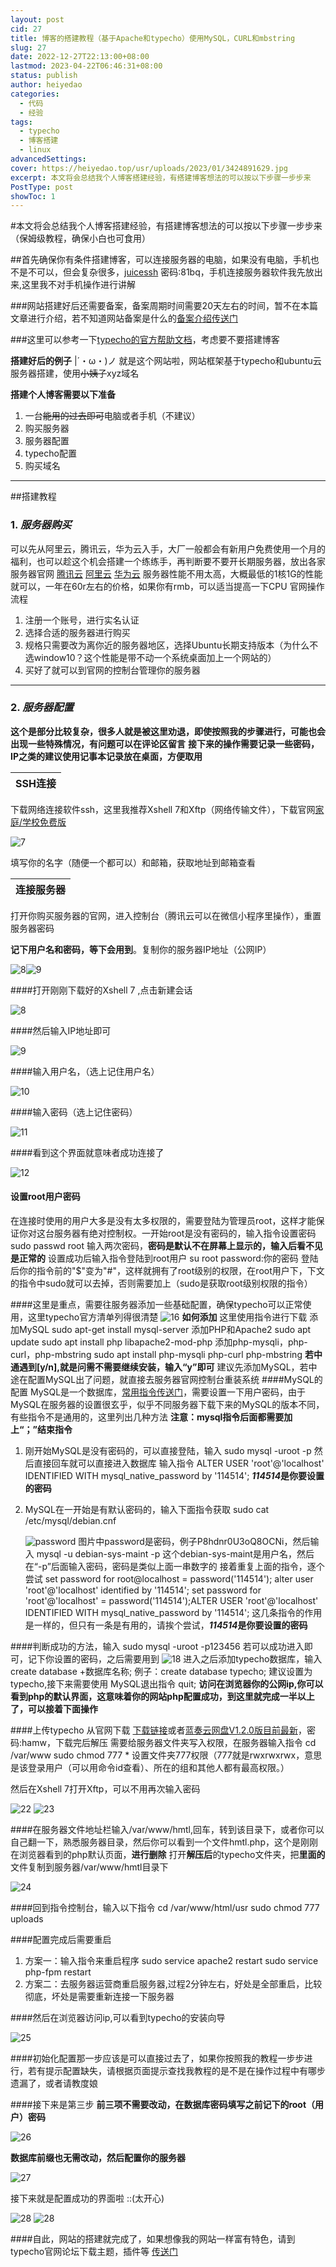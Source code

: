 ```yaml
---
layout: post
cid: 27
title: 博客的搭建教程（基于Apache和typecho）使用MySQL，CURL和mbstring
slug: 27
date: 2022-12-27T22:13:00+08:00
lastmod: 2023-04-22T06:46:31+08:00
status: publish
author: heiyedao
categories: 
  - 代码
  - 经验
tags: 
  - typecho
  - 博客搭建
  - linux
advancedSettings: 
cover: https://heiyedao.top/usr/uploads/2023/01/3424891629.jpg
excerpt: 本文将会总结我个人博客搭建经验，有搭建博客想法的可以按以下步骤一步步来
PostType: post
showToc: 1
---
```


#本文将会总结我个人博客搭建经验，有搭建博客想法的可以按以下步骤一步步来（保姆级教程，确保小白也可食用）

##首先确保你有条件搭建博客，可以连接服务器的电脑，如果没有电脑，手机也不是不可以，但会复杂很多，[juicessh][1]  密码:81bq，手机连接服务器软件我先放出来,这里我不对手机操作进行讲解

###网站搭建好后还需要备案，备案周期时间需要20天左右的时间，暂不在本篇文章进行介绍，若不知道网站备案是什么的[备案介绍传送门][2]

###这里可以参考一下[typecho的官方帮助文档][3]，考虑要不要搭建博客

**搭建好后的例子** |´・ω・)ノ
就是这个网站啦，网站框架基于typecho和ubuntu云服务器搭建，使用~~小姨子~~xyz域名

**搭建个人博客需要以下准备**
1. 一台~~能用的过去即可~~电脑或者手机（不建议）
2. 购买服务器
3. 服务器配置
4. typecho配置
5. 购买域名

----------

##搭建教程

### 1. *服务器购买*

可以先从阿里云，腾讯云，华为云入手，大厂一般都会有新用户免费使用一个月的福利，也可以趁这个机会搭建一个练练手，再判断要不要开长期服务器，放出各家服务器官网 [腾讯云][4] [阿里云][5] [华为云][6]
服务器性能不用太高，大概最低的1核1G的性能就可以，一年在60r左右的价格，如果你有rmb，可以适当提高一下CPU
官网操作流程
1. 注册一个账号，进行实名认证
2. 选择合适的服务器进行购买
3. 规格只需要改为离你近的服务器地区，选择Ubuntu长期支持版本（为什么不选window10？这个性能是带不动一个系统桌面加上一个网站的）
4. 买好了就可以到官网的控制台管理你的服务器

----------

### 2. *服务器配置*

**这个是部分比较复杂，很多人就是被这里劝退，即使按照我的步骤进行，可能也会出现一些特殊情况，有问题可以在评论区留言**
**接下来的操作需要记录一些密码，IP之类的建议使用记事本记录放在桌面，方便取用**

|**SSH连接**|
|:----------:|

下载网络连接软件ssh，这里我推荐Xshell 7和Xftp（网络传输文件），下载官网[家庭/学校免费版][7]

![7][8]

填写你的名字（随便一个都可以）和邮箱，获取地址到邮箱查看

|**连接服务器**|
|:---:|

打开你购买服务器的官网，进入控制台（腾讯云可以在微信小程序里操作），重置服务器密码

**记下用户名和密码，等下会用到**。复制你的服务器IP地址（公网IP）

![8][9]![9][10]

####打开刚刚下载好的Xshell 7 ,点击新建会话

![8][11]

####然后输入IP地址即可

![9][12]

####输入用户名，（选上记住用户名）

![10][13]

####输入密码（选上记住密码）

![11][14]

####看到这个界面就意味者成功连接了

![12][15]

#### 设置root用户密码

在连接时使用的用户大多是没有太多权限的，需要登陆为管理员root，这样才能保证你对这台服务器有绝对控制权。一开始root是没有密码的，输入指令设置密码
    sudo passwd root
输入两次密码，**密码是默认不在屏幕上显示的，输入后看不见是正常的**
设置成功后输入指令登陆到root用户
    su root
    password:你的密码
登陆后你的指令前的"$"变为"#"，这样就拥有了root级别的权限，在root用户下，下文的指令中sudo就可以去掉，否则需要加上（sudo是获取root级别权限的指令）

####这里是重点，需要往服务器添加一些基础配置，确保typecho可以正常使用，这里typecho官方清单列得很清楚
![16][16]
**如何添加**  这里使用指令进行下载
添加MySQL
    sudo apt-get install mysql-server
添加PHP和Apache2
    sudo apt update
    sudo apt install php libapache2-mod-php
添加php-mysqli，php-curl，php-mbstring
    sudo apt install php-mysqli  php-curl php-mbstring
**若中通遇到[y/n],就是问需不需要继续安装，输入“y”即可**
建议先添加MySQL，若中途在配置MySQL出了问题，就直接去服务器官网控制台重装系统
####MySQL的配置
MySQL是一个数据库，[常用指令传送门][17]，需要设置一下用户密码，由于MySQL在服务器的设置很玄乎，似乎不同服务器下载下来的MySQL的版本不同，有些指令不是通用的，这里列出几种方法
**注意：mysql指令后面都需要加上“；”结束指令**
1. 刚开始MySQL是没有密码的，可以直接登陆，输入
         sudo mysql -uroot -p
然后直接回车就可以直接进入数据库
输入指令
        ALTER USER 'root'@'localhost' IDENTIFIED WITH mysql_native_password by '114514';
***114514*是你要设置的密码**
2. MySQL在一开始是有默认密码的，输入下面指令获取
        sudo cat /etc/mysql/debian.cnf

    ![password][18]
   图片中password是密码，例子P8hdnr0U3oQ8OCNi，然后输入
        mysql -u debian-sys-maint -p
        这个debian-sys-maint是用户名，然后在“-p”后面输入密码，密码是类似上面一串数字的
接着重复上面的指令，逐个尝试
        set password for root@localhost = password('114514');
        alter user 'root'@'localhost' identified by '114514';
        set password for 'root'@'localhost' = password('114514');​
        ALTER USER 'root'@'localhost' IDENTIFIED WITH mysql_native_password by '114514';
这几条指令的作用是一样的，但只有一条是有用的，请挨个尝试，***114514*是你要设置的密码**

####判断成功的方法，输入
    sudo mysql -uroot -p123456
若可以成功进入即可，记下你设置的密码，之后需要用到
![18][19]
进入之后添加typecho数据库，输入
    create database +数据库名称;
    例子：create database typecho;
建议设置为typecho,接下来需要使用
MySQL退出指令
    quit;
**访问在浏览器你的公网ip,你可以看到php的默认界面，这意味着你的网站php配置成功，到这里就完成一半以上了，可以接着下面操作**

####上传typecho
从官网下载  [下载链接][20]或者[蓝奏云网盘V1.2.0版目前最新][21]，密码:hamw，下载完后解压
需要给服务器文件夹写入权限，在服务器输入指令
    cd /var/www
    sudo chmod 777 *
设置文件夹777权限（777就是rwxrwxrwx，意思是该登录用户（可以用命令id查看）、所在的组和其他人都有最高权限。）

然后在Xshell 7打开Xftp，可以不用再次输入密码

![22][22]
![23][23]

####在服务器文件地址栏输入/var/www/hmtl,回车，转到该目录下，或者你可以自己翻一下，熟悉服务器目录，然后你可以看到一个文件hmtl.php，这个是刚刚在浏览器看到的php默认页面，**进行删除**
打开**解压后**的typecho文件夹，把**里面的**文件复制到服务器/var/www/hmtl目录下

![24][24]

####回到指令控制台，输入以下指令
    cd /var/www/html/usr
    sudo chmod 777 uploads

####配置完成后需要重启
1. 方案一：输入指令来重启程序
        sudo service apache2 restart
        sudo service php-fpm restart
2. 方案二：去服务器运营商重启服务器,过程2分钟左右，好处是全部重启，比较彻底，坏处是需要重新连接一下服务器

####然后在浏览器访问ip,可以看到typecho的安装向导

![25][25]

####初始化配置那一步应该是可以直接过去了，如果你按照我的教程一步步进行，若有提示配置缺失，请根据页面提示查找我教程的是不是在操作过程中有哪步遗漏了，或者请教度娘

####接下来是第三步
**前三项不需要改动，在数据库密码填写之前记下的root（用户）密码**

![26][26]

**数据库前缀也无需改动，然后配置你的服务器**

![27][27]

接下来就是配置成功的界面啦 ::(太开心)

![28][28]
![28][29]

####自此，网站的搭建就完成了，如果想像我的网站一样富有特色，请到typecho官网论坛下载主题，插件等  [传送门][30]

  [1]: https://heiyedao.lanzouw.com/iRmv20dxsidg
  [2]: https://help.aliyun.com/knowledge_detail/36907.html
  [3]: http://docs.typecho.org/install
  [4]: https://activity.huaweicloud.com/
  [5]: https://www.aliyun.com/
  [6]: https://activity.huaweicloud.com/
  [7]: https://www.xshell.com/zh/free-for-home-school/
  [8]: https://cdn.staticaly.com/gh/0hyd/picture@main/QQ%E6%88%AA%E5%9B%BE20221227141613.png
  [9]: https://cdn.staticaly.com/gh/0hyd/picture@main/%C2%B75.png
  [10]: https://cdn.staticaly.com/gh/0hyd/picture@main/%C2%B76.png
  [11]: https://cdn.staticaly.com/gh/0hyd/picture@main/%C2%B71.png
  [12]: https://cdn.staticaly.com/gh/0hyd/picture@main/QQ%E6%88%AA%E5%9B%BE20221227142229.png
  [13]: https://cdn.staticaly.com/gh/0hyd/picture@main/%C2%B72.png
  [14]: https://cdn.staticaly.com/gh/0hyd/picture@main/%C2%B73.png
  [15]: https://cdn.staticaly.com/gh/0hyd/picture@main/%C2%B74.png
  [16]: https://cdn.staticaly.com/gh/0hyd/picture@main/%C2%B77.png
  [17]: https://blog.csdn.net/lllliulin/article/details/51526569
  [18]: https://cdn.staticaly.com/gh/0hyd/picture@main/%C2%B78.png
  [19]: https://cdn.staticaly.com/gh/0hyd/picture@main/%C2%B79.png
  [20]: http://typecho.org/download
  [21]: https://heiyedao.lanzouw.com/iDZb60jj4ihi
  [22]: https://cdn.staticaly.com/gh/0hyd/picture@main/%C2%B70.png
  [23]: https://cdn.staticaly.com/gh/0hyd/picture@main/%C2%B710.png
  [24]: https://cdn.staticaly.com/gh/0hyd/picture@main/%C2%B711.png
  [25]: https://cdn.staticaly.com/gh/0hyd/picture@main/%C2%B712.png
  [26]: https://cdn.staticaly.com/gh/0hyd/picture@main/%C2%B713.png
  [27]: https://cdn.staticaly.com/gh/0hyd/picture@main/%C2%B715.png
  [28]: https://cdn.staticaly.com/gh/0hyd/picture@main/%C2%B717.webp
  [29]: https://cdn.staticaly.com/gh/0hyd/picture@main/%C2%B716.png
  [30]: https://typecho.me/
